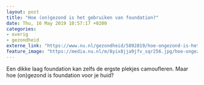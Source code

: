 ```yaml
---
layout: post
title: "Hoe (on)gezond is het gebruiken van foundation?"
date: Thu, 16 May 2019 10:57:17 +0200
categories: 
- overig 
- gezondheid 
externe_link: "https://www.nu.nl/gezondheid/5892819/hoe-ongezond-is-het-gebruiken-van-foundation.html"
feature_image: "https://media.nu.nl/m/8yix8jja9jfv_sqr256.jpg/hoe-ongezond-is-het-gebruiken-van-foundation.jpg"
---
```


Een dikke laag foundation kan zelfs de ergste plekjes camoufleren. Maar hoe (on)gezond is foundation voor je huid?
